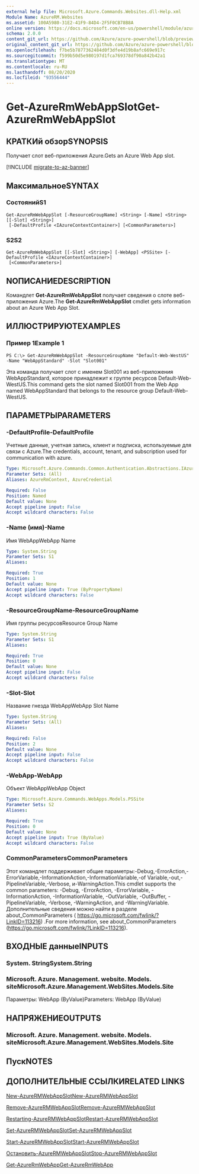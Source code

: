 ```yaml
---
external help file: Microsoft.Azure.Commands.Websites.dll-Help.xml
Module Name: AzureRM.Websites
ms.assetid: 100A5980-31E2-41F9-84D4-2F5F0CB78B8A
online version: https://docs.microsoft.com/en-us/powershell/module/azurerm.websites/get-azurermwebappslot
schema: 2.0.0
content_git_url: https://github.com/Azure/azure-powershell/blob/preview/src/ResourceManager/Websites/Commands.Websites/help/Get-AzureRmWebAppSlot.md
original_content_git_url: https://github.com/Azure/azure-powershell/blob/preview/src/ResourceManager/Websites/Commands.Websites/help/Get-AzureRmWebAppSlot.md
ms.openlocfilehash: f7be5b7877362484d0f3dfe4d19b8afc669e917c
ms.sourcegitcommit: f599b50d5e980197d1fca769378df90a842b42a1
ms.translationtype: MT
ms.contentlocale: ru-RU
ms.lasthandoff: 08/20/2020
ms.locfileid: "93556444"
---
```

# <span data-ttu-id="8f2ad-101">Get-AzureRmWebAppSlot</span><span class="sxs-lookup"><span data-stu-id="8f2ad-101">Get-AzureRmWebAppSlot</span></span>

## <span data-ttu-id="8f2ad-102">КРАТКИй обзор</span><span class="sxs-lookup"><span data-stu-id="8f2ad-102">SYNOPSIS</span></span>
<span data-ttu-id="8f2ad-103">Получает слот веб-приложения Azure.</span><span class="sxs-lookup"><span data-stu-id="8f2ad-103">Gets an Azure Web App slot.</span></span>

[!INCLUDE [migrate-to-az-banner](../../includes/migrate-to-az-banner.md)]

## <span data-ttu-id="8f2ad-104">Максимальное</span><span class="sxs-lookup"><span data-stu-id="8f2ad-104">SYNTAX</span></span>

### <span data-ttu-id="8f2ad-105">Состояний</span><span class="sxs-lookup"><span data-stu-id="8f2ad-105">S1</span></span>
```
Get-AzureRmWebAppSlot [-ResourceGroupName] <String> [-Name] <String> [[-Slot] <String>]
 [-DefaultProfile <IAzureContextContainer>] [<CommonParameters>]
```

### <span data-ttu-id="8f2ad-106">S2</span><span class="sxs-lookup"><span data-stu-id="8f2ad-106">S2</span></span>
```
Get-AzureRmWebAppSlot [[-Slot] <String>] [-WebApp] <PSSite> [-DefaultProfile <IAzureContextContainer>]
 [<CommonParameters>]
```

## <span data-ttu-id="8f2ad-107">NОПИСАНИЕ</span><span class="sxs-lookup"><span data-stu-id="8f2ad-107">DESCRIPTION</span></span>
<span data-ttu-id="8f2ad-108">Командлет **Get-AzureRmWebAppSlot** получает сведения о слоте веб-приложения Azure.</span><span class="sxs-lookup"><span data-stu-id="8f2ad-108">The **Get-AzureRmWebAppSlot** cmdlet gets information about an Azure Web App Slot.</span></span>

## <span data-ttu-id="8f2ad-109">ИЛЛЮСТРИРУЮТ</span><span class="sxs-lookup"><span data-stu-id="8f2ad-109">EXAMPLES</span></span>

### <span data-ttu-id="8f2ad-110">Пример 1</span><span class="sxs-lookup"><span data-stu-id="8f2ad-110">Example 1</span></span>
```
PS C:\> Get-AzureRmWebAppSlot -ResourceGroupName "Default-Web-WestUS" -Name "WebAppStandard" -Slot "Slot001"
```

<span data-ttu-id="8f2ad-111">Эта команда получает слот с именем Slot001 из веб-приложения WebAppStandard, которое принадлежит к группе ресурсов Default-Web-WestUS.</span><span class="sxs-lookup"><span data-stu-id="8f2ad-111">This command gets the slot named Slot001 from the Web App named WebAppStandard that belongs to the resource group Default-Web-WestUS.</span></span>

## <span data-ttu-id="8f2ad-112">ПАРАМЕТРЫ</span><span class="sxs-lookup"><span data-stu-id="8f2ad-112">PARAMETERS</span></span>

### <span data-ttu-id="8f2ad-113">-DefaultProfile</span><span class="sxs-lookup"><span data-stu-id="8f2ad-113">-DefaultProfile</span></span>
<span data-ttu-id="8f2ad-114">Учетные данные, учетная запись, клиент и подписка, используемые для связи с Azure.</span><span class="sxs-lookup"><span data-stu-id="8f2ad-114">The credentials, account, tenant, and subscription used for communication with azure.</span></span>

```yaml
Type: Microsoft.Azure.Commands.Common.Authentication.Abstractions.IAzureContextContainer
Parameter Sets: (All)
Aliases: AzureRmContext, AzureCredential

Required: False
Position: Named
Default value: None
Accept pipeline input: False
Accept wildcard characters: False
```

### <span data-ttu-id="8f2ad-115">-Name (имя)</span><span class="sxs-lookup"><span data-stu-id="8f2ad-115">-Name</span></span>
<span data-ttu-id="8f2ad-116">Имя WebApp</span><span class="sxs-lookup"><span data-stu-id="8f2ad-116">WebApp Name</span></span>

```yaml
Type: System.String
Parameter Sets: S1
Aliases:

Required: True
Position: 1
Default value: None
Accept pipeline input: True (ByPropertyName)
Accept wildcard characters: False
```

### <span data-ttu-id="8f2ad-117">-ResourceGroupName</span><span class="sxs-lookup"><span data-stu-id="8f2ad-117">-ResourceGroupName</span></span>
<span data-ttu-id="8f2ad-118">Имя группы ресурсов</span><span class="sxs-lookup"><span data-stu-id="8f2ad-118">Resource Group Name</span></span>

```yaml
Type: System.String
Parameter Sets: S1
Aliases:

Required: True
Position: 0
Default value: None
Accept pipeline input: False
Accept wildcard characters: False
```

### <span data-ttu-id="8f2ad-119">-Slot</span><span class="sxs-lookup"><span data-stu-id="8f2ad-119">-Slot</span></span>
<span data-ttu-id="8f2ad-120">Название гнезда WebApp</span><span class="sxs-lookup"><span data-stu-id="8f2ad-120">WebApp Slot Name</span></span>

```yaml
Type: System.String
Parameter Sets: (All)
Aliases:

Required: False
Position: 2
Default value: None
Accept pipeline input: False
Accept wildcard characters: False
```

### <span data-ttu-id="8f2ad-121">-WebApp</span><span class="sxs-lookup"><span data-stu-id="8f2ad-121">-WebApp</span></span>
<span data-ttu-id="8f2ad-122">Объект WebApp</span><span class="sxs-lookup"><span data-stu-id="8f2ad-122">WebApp Object</span></span>

```yaml
Type: Microsoft.Azure.Commands.WebApps.Models.PSSite
Parameter Sets: S2
Aliases:

Required: True
Position: 0
Default value: None
Accept pipeline input: True (ByValue)
Accept wildcard characters: False
```

### <span data-ttu-id="8f2ad-123">CommonParameters</span><span class="sxs-lookup"><span data-stu-id="8f2ad-123">CommonParameters</span></span>
<span data-ttu-id="8f2ad-124">Этот командлет поддерживает общие параметры:-Debug,-ErrorAction,-ErrorVariable,-InformationAction,-InformationVariable,-of Variable,-out,-PipelineVariable,-Verbose, и-WarningAction.</span><span class="sxs-lookup"><span data-stu-id="8f2ad-124">This cmdlet supports the common parameters: -Debug, -ErrorAction, -ErrorVariable, -InformationAction, -InformationVariable, -OutVariable, -OutBuffer, -PipelineVariable, -Verbose, -WarningAction, and -WarningVariable.</span></span> <span data-ttu-id="8f2ad-125">Дополнительные сведения можно найти в разделе about_CommonParameters ( https://go.microsoft.com/fwlink/?LinkID=113216) .</span><span class="sxs-lookup"><span data-stu-id="8f2ad-125">For more information, see about_CommonParameters (https://go.microsoft.com/fwlink/?LinkID=113216).</span></span>

## <span data-ttu-id="8f2ad-126">ВХОДНЫЕ данные</span><span class="sxs-lookup"><span data-stu-id="8f2ad-126">INPUTS</span></span>

### <span data-ttu-id="8f2ad-127">System. String</span><span class="sxs-lookup"><span data-stu-id="8f2ad-127">System.String</span></span>

### <span data-ttu-id="8f2ad-128">Microsoft. Azure. Management. website. Models. site</span><span class="sxs-lookup"><span data-stu-id="8f2ad-128">Microsoft.Azure.Management.WebSites.Models.Site</span></span>
<span data-ttu-id="8f2ad-129">Параметры: WebApp (ByValue)</span><span class="sxs-lookup"><span data-stu-id="8f2ad-129">Parameters: WebApp (ByValue)</span></span>

## <span data-ttu-id="8f2ad-130">НАПРЯЖЕНИЕ</span><span class="sxs-lookup"><span data-stu-id="8f2ad-130">OUTPUTS</span></span>

### <span data-ttu-id="8f2ad-131">Microsoft. Azure. Management. website. Models. site</span><span class="sxs-lookup"><span data-stu-id="8f2ad-131">Microsoft.Azure.Management.WebSites.Models.Site</span></span>

## <span data-ttu-id="8f2ad-132">Пуск</span><span class="sxs-lookup"><span data-stu-id="8f2ad-132">NOTES</span></span>

## <span data-ttu-id="8f2ad-133">ДОПОЛНИТЕЛЬНЫЕ ССЫЛКИ</span><span class="sxs-lookup"><span data-stu-id="8f2ad-133">RELATED LINKS</span></span>

[<span data-ttu-id="8f2ad-134">New-AzureRMWebAppSlot</span><span class="sxs-lookup"><span data-stu-id="8f2ad-134">New-AzureRMWebAppSlot</span></span>](./New-AzureRMWebAppSlot.md)

[<span data-ttu-id="8f2ad-135">Remove-AzureRMWebAppSlot</span><span class="sxs-lookup"><span data-stu-id="8f2ad-135">Remove-AzureRMWebAppSlot</span></span>](./Remove-AzureRMWebAppSlot.md)

[<span data-ttu-id="8f2ad-136">Restarting-AzureRMWebAppSlot</span><span class="sxs-lookup"><span data-stu-id="8f2ad-136">Restart-AzureRMWebAppSlot</span></span>](./Restart-AzureRMWebAppSlot.md)

[<span data-ttu-id="8f2ad-137">Set-AzureRMWebAppSlot</span><span class="sxs-lookup"><span data-stu-id="8f2ad-137">Set-AzureRMWebAppSlot</span></span>](./Set-AzureRMWebAppSlot.md)

[<span data-ttu-id="8f2ad-138">Start-AzureRMWebAppSlot</span><span class="sxs-lookup"><span data-stu-id="8f2ad-138">Start-AzureRMWebAppSlot</span></span>](./Start-AzureRMWebAppSlot.md)

[<span data-ttu-id="8f2ad-139">Остановить-AzureRMWebAppSlot</span><span class="sxs-lookup"><span data-stu-id="8f2ad-139">Stop-AzureRMWebAppSlot</span></span>](./Stop-AzureRMWebAppSlot.md)

[<span data-ttu-id="8f2ad-140">Get-AzureRmWebApp</span><span class="sxs-lookup"><span data-stu-id="8f2ad-140">Get-AzureRmWebApp</span></span>](./Get-AzureRmWebApp.md)
